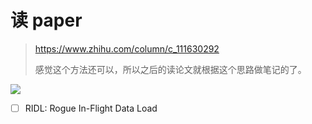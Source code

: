 # 读 paper

> https://www.zhihu.com/column/c_111630292
>
> 感觉这个方法还可以，所以之后的读论文就根据这个思路做笔记的了。

![](read_paper.png)

- [ ] RIDL: Rogue In-Flight Data Load

